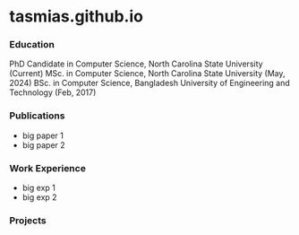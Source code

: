 # tasmias.github.io

### Education
PhD Candidate in Computer Science, North Carolina State University (Current)
MSc. in Computer Science, North Carolina State University (May, 2024)
BSc. in Computer Science, Bangladesh University of Engineering and Technology (Feb, 2017)

### Publications
- big paper 1
- big paper 2

### Work Experience
- big exp 1
- big exp 2

### Projects
